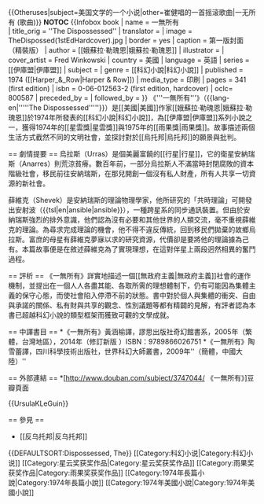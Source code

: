 
{{Otheruses|subject=美国文学的一个小说|other=崔健唱的一首摇滚歌曲|一无所有 (歌曲)}}
__NOTOC__
{{Infobox book
| name          = 一無所有<br />
| title_orig    = ''The Dispossessed''
| translator    = 
| image         = TheDispossed(1stEdHardcover).jpg
| border        = yes
| caption       = 第一版封面（精裝版）
| author        = [[娥蘇拉·勒瑰恩|娥蘇拉·勒瑰恩]]
| illustrator   = 
| cover_artist  = Fred Winkowski
| country       = 美國
| language      = 英語
| series        = [[伊庫盟|伊庫盟]]
| subject       = 
| genre         = [[科幻小說|科幻小說]]
| published     = 1974 ([[Harper_&_Row|Harper & Row]])
| media_type    = 印刷
| pages         = 341 (first edition)
| isbn          = 0-06-012563-2 (first edition, hardcover)
| oclc= 800587
| preceded_by   = 
| followed_by   = 
}}
《'''一無所有'''》（{{lang-en|'''''The Dispossessed'''''}}）是[[美國|美國]]作家[[娥蘇拉·勒瑰恩|娥蘇拉·勒瑰恩]]於1974年所發表的[[科幻小說|科幻小說]]，為[[伊庫盟|伊庫盟]]系列小說之一，獲得1974年的[[星雲獎|星雲獎]]與1975年的[[雨果獎|雨果獎]]。故事描述兩個生活方式截然不同的文明社會，並探討對於[[烏托邦|烏托邦]]的願景與批判。

== 劇情提要 ==
烏拉斯（Urras）是個美麗富饒的[[行星|行星]]，它的衛星安納瑞斯（Anarres）則荒涼貧瘠。數百年前，一部分烏拉斯人不滿當時封閉腐敗的資本階級社會，移民前往安納瑞斯，在那兒開創一個沒有私人財產，所有人共享一切資源的新社會。

薛維克（Shevek）是安納瑞斯的理論物理學家，他所研究的「共時理論」可開發出安射波（{{tsl|en|ansible|ansible}}），一種跨星系的同步通訊裝置。但由於安納瑞斯強烈的排外意識，他們認為沒有必要和其他世界的人類交流，毫不重視薛維克的理論。為尋求完成理論的機會，他不得不違反傳統，回到移民們拋棄的故鄉烏拉斯。富庶的母星有薛維克夢寐以求的研究資源，代價卻是要將他的理論據為己有。本篇故事便是在敘述薛維克為了實現理想，在這對伴星上兩段迥然相異的奮鬥過程。

== 評析 ==
《一無所有》詳實地描述一個[[無政府主義|無政府主義]]社會的運作機制，並提出在一個人人各盡其能、各取所需的理想體制下，仍有可能因為集體主義的保守心態，而使社會陷入停滯不前的狀態。書中對於個人與集體的衝突、自由與承諾的關係、私有財與共享的觀念、性別議題等都有精闢的見解，有評者認為本書已超越科幻小說的類型框架而獲致可觀的文學成就。

== 中譯書目 ==
*《一無所有》黃涵榆譯，謬思出版社奇幻館書系，2005年（繁體，台灣地區），2014年（修訂新版
）ISBN：9789866026751 
*《一無所有》陶雪蕾譯，四川科學技術出版社，世界科幻大師叢書，2009年''（簡體，中國大陸）''

== 外部連結 ==
*[http://www.douban.com/subject/3747044/ 《一無所有》]豆瓣頁面

{{UrsulaKLeGuin}}

== 參見 ==
* [[反乌托邦|反乌托邦]]

{{DEFAULTSORT:Dispossessed, The}}
[[Category:科幻小说|Category:科幻小说]]
[[Category:星云奖获奖作品|Category:星云奖获奖作品]]
[[Category:雨果奖获奖作品|Category:雨果奖获奖作品]]
[[Category:1974年長篇小說|Category:1974年長篇小說]]
[[Category:1974年美國小說|Category:1974年美國小說]]